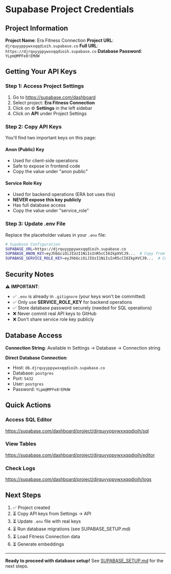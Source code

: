 # Supabase Project Credentials

## Project Information

**Project Name**: Era Fitness Connection
**Project URL**: `djrquyyppywxxqqdioih.supabase.co`
**Full URL**: `https://djrquyyppywxxqqdioih.supabase.co`
**Database Password**: `YLpm@MPFe8!EMdW`

## Getting Your API Keys

### Step 1: Access Project Settings

1. Go to https://supabase.com/dashboard
2. Select project: **Era Fitness Connection**
3. Click on ⚙️ **Settings** in the left sidebar
4. Click on **API** under Project Settings

### Step 2: Copy API Keys

You'll find two important keys on this page:

#### Anon (Public) Key
- Used for client-side operations
- Safe to expose in frontend code
- Copy the value under "anon public"

#### Service Role Key
- Used for backend operations (ERA bot uses this)
- **NEVER expose this key publicly**
- Has full database access
- Copy the value under "service_role"

### Step 3: Update .env File

Replace the placeholder values in your `.env` file:

```bash
# Supabase Configuration
SUPABASE_URL=https://djrquyyppywxxqqdioih.supabase.co
SUPABASE_ANON_KEY=eyJhbGciOiJIUzI1NiIsInR5cCI6IkpXVCJ9...  # Copy from Supabase
SUPABASE_SERVICE_ROLE_KEY=eyJhbGciOiJIUzI1NiIsInR5cCI6IkpXVCJ9...  # Copy from Supabase
```

## Security Notes

⚠️ **IMPORTANT**:
- ✅ `.env` is already in `.gitignore` (your keys won't be committed)
- ✅ Only use **SERVICE_ROLE_KEY** for backend operations
- ✅ Store database password securely (needed for SQL operations)
- ❌ Never commit real API keys to GitHub
- ❌ Don't share service role key publicly

## Database Access

**Connection String**: Available in Settings → Database → Connection string

**Direct Database Connection**:
- Host: `db.djrquyyppywxxqqdioih.supabase.co`
- Database: `postgres`
- Port: `5432`
- User: `postgres`
- Password: `YLpm@MPFe8!EMdW`

## Quick Actions

### Access SQL Editor
https://supabase.com/dashboard/project/djrquyyppywxxqqdioih/sql

### View Tables
https://supabase.com/dashboard/project/djrquyyppywxxqqdioih/editor

### Check Logs
https://supabase.com/dashboard/project/djrquyyppywxxqqdioih/logs

## Next Steps

1. ✅ Project created
2. ⏳ Copy API keys from Settings → API
3. ⏳ Update `.env` file with real keys
4. ⏳ Run database migrations (see SUPABASE_SETUP.md)
5. ⏳ Load Fitness Connection data
6. ⏳ Generate embeddings

---

**Ready to proceed with database setup!** See [SUPABASE_SETUP.md](SUPABASE_SETUP.md) for the next steps.